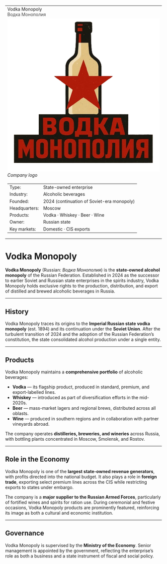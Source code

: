 <div class="infobox-right">
  <table class="infobox">
    <tr>
      <td class="title">Vodka Monopoly<br/><span style="font-weight:400; opacity:.8;">Водка Монополия</span></td>
    </tr>

<!-- Logo -->
<tr>
  <td class="section center">
    <img class="logo" src="../../../_assets/images/companies/vodka-monopoly/logo.png" alt="Vodka Monopoly logo" />
    <div class="caption"><em>Company logo</em></div>
  </td>
</tr>

<!-- Key–value rows -->
<tr><td class="section">
  <table class="kv">
    <tr><td class="k">Type:</td><td class="v">State-owned enterprise</td></tr>
    <tr><td class="k">Industry:</td><td class="v">Alcoholic beverages</td></tr>
    <tr><td class="k">Founded:</td><td class="v">2024 (continuation of Soviet-era monopoly)</td></tr>
    <tr><td class="k">Headquarters:</td><td class="v">Moscow</td></tr>
    <tr><td class="k">Products:</td><td class="v">Vodka · Whiskey · Beer · Wine</td></tr>
    <tr><td class="k">Owner:</td><td class="v">Russian state</td></tr>
    <tr><td class="k">Key markets:</td><td class="v">Domestic · CIS exports</td></tr>
  </table>
</td></tr>

  </table>
</div>

# Vodka Monopoly

**Vodka Monopoly** (Russian: *Водка Монополия*) is the **state-owned alcohol monopoly** of the Russian Federation. Established in 2024 as the successor to earlier Soviet and Russian state enterprises in the spirits industry, Vodka Monopoly holds exclusive rights to the production, distribution, and export of distilled and brewed alcoholic beverages in Russia.

---

## History

Vodka Monopoly traces its origins to the **Imperial Russian state vodka monopoly** (est. 1894) and its continuation under the **Soviet Union**. After the turbulent transition of 2024 and the adoption of the Russian Federation’s constitution, the state consolidated alcohol production under a single entity.

---

## Products

Vodka Monopoly maintains a **comprehensive portfolio** of alcoholic beverages:

* **Vodka** — its flagship product, produced in standard, premium, and export-labelled lines.
* **Whiskey** — introduced as part of diversification efforts in the mid-2020s.
* **Beer** — mass-market lagers and regional brews, distributed across all oblasts.
* **Wine** — produced in southern regions and in collaboration with partner vineyards abroad.

The company operates **distilleries, breweries, and wineries** across Russia, with bottling plants concentrated in Moscow, Smolensk, and Rostov.

---

## Role in the Economy

Vodka Monopoly is one of the **largest state-owned revenue generators**, with profits directed into the national budget. It also plays a role in **foreign trade**, exporting select premium lines across the CIS while restricting exports to states under embargo.

The company is a **major supplier to the Russian Armed Forces**, particularly of fortified wines and spirits for ration use. During ceremonial and festive occasions, Vodka Monopoly products are prominently featured, reinforcing its image as both a cultural and economic institution.

---

## Governance

Vodka Monopoly is supervised by the **Ministry of the Economy**. Senior management is appointed by the government, reflecting the enterprise’s role as both a business and a state instrument of fiscal and social policy.
